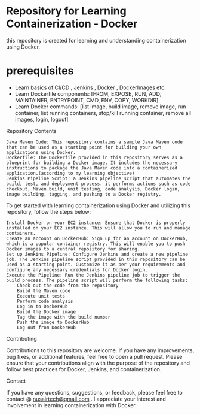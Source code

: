 # Repository for Learning Containerization - Docker

this repository is created for learning and understanding containerization using Docker.

# prerequisites 
- Learn basics of CI/CD , Jenkins , Docker , DockerImages etc.
- Learn Dockerfile components: [FROM, EXPOSE, RUN, ADD, MAINTAINER, ENTRYPOINT, CMD, ENV, COPY, WORKDIR]
- Learn Docker commands: [list image, build image, remove image, run container, list running containers, stop/kill running container, remove all images, login, logout]


Repository Contents

    Java Maven Code: This repository contains a sample Java Maven code that can be used as a starting point for building your own applications using Docker.
    Dockerfile: The Dockerfile provided in this repository serves as a blueprint for building a Docker image. It includes the necessary instructions to package the Java Maven code into a containerized application.(according to my learning objective)
    Jenkins Pipeline Script: a Jenkins pipeline script that automates the build, test, and deployment process. it performs actions such as code checkout, Maven build, unit testing, code analysis, Docker login, image building, tagging, and pushing to a Docker registry.

To get started with learning containerization using Docker and utilizing this repository, follow the steps below:

    Install Docker on your EC2 instance: Ensure that Docker is properly installed on your EC2 instance. This will allow you to run and manage containers.
    Create an account on DockerHub: Sign up for an account on DockerHub, which is a popular container registry. This will enable you to push Docker images to a central repository for sharing.
    Set up Jenkins Pipeline: Configure Jenkins and create a new pipeline job. The Jenkins pipeline script provided in this repository can be used as a starting point. Customize it as per your requirements and configure any necessary credentials for Docker login.
    Execute the Pipeline: Run the Jenkins pipeline job to trigger the build process. The pipeline script will perform the following tasks:
        Check out the code from the repository
        Build the Maven code
        Execute unit tests
        Perform code analysis
        Log in to DockerHub
        Build the Docker image
        Tag the image with the build number
        Push the image to DockerHub
        Log out from DockerHub

Contributing

Contributions to this repository are welcome. If you have any improvements, bug fixes, or additional features, feel free to open a pull request. Please ensure that your contributions align with the purpose of the repository and follow best practices for Docker, Jenkins, and containerization.

Contact

If you have any questions, suggestions, or feedback, please feel free to contact @ nusairtech@gmail.com . I appreciate your interest and involvement in learning containerization with Docker.

